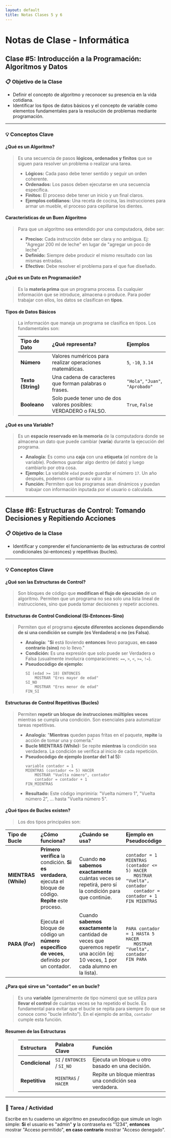 ```yaml
---
layout: default
title: Notas Clases 5 y 6
---
```


# Notas de Clase - Informática

## Clase #5: Introducción a la Programación: Algoritmos y Datos

### 📋 Objetivo de la Clase
*   Definir el concepto de algoritmo y reconocer su presencia en la vida cotidiana.
*   Identificar los tipos de datos básicos y el concepto de variable como elementos fundamentales para la resolución de problemas mediante programación.

---

### 💡 Conceptos Clave

#### **¿Qué es un Algoritmo?**
> Es una secuencia de pasos **lógicos, ordenados y finitos** que se siguen para resolver un problema o realizar una tarea.
> *   **Lógicos:** Cada paso debe tener sentido y seguir un orden coherente.
> *   **Ordenados:** Los pasos deben ejecutarse en una secuencia específica.
> *   **Finitos:** El proceso debe tener un inicio y un final claros.
> *   **Ejemplos cotidianos:** Una receta de cocina, las instrucciones para armar un mueble, el proceso para cepillarse los dientes.

#### **Características de un Buen Algoritmo**
> Para que un algoritmo sea entendido por una computadora, debe ser:
> *   **Preciso:** Cada instrucción debe ser clara y no ambigua. Ej: "Agregar 200 ml de leche" en lugar de "agregar un poco de leche".
> *   **Definido:** Siempre debe producir el mismo resultado con las mismas entradas.
> *   **Efectivo:** Debe resolver el problema para el que fue diseñado.

#### **¿Qué es un Dato en Programación?**
> Es la **materia prima** que un programa procesa. Es cualquier información que se introduce, almacena o produce. Para poder trabajar con ellos, los datos se clasifican en **tipos**.

#### **Tipos de Datos Básicos**
> La información que maneja un programa se clasifica en tipos. Los fundamentales son:
>
> | Tipo de Dato | ¿Qué representa? | Ejemplos |
> | :--- | :--- | :--- |
> | **Número** | Valores numéricos para realizar operaciones matemáticas. | `5`, `-10`, `3.14` |
> | **Texto (String)** | Una cadena de caracteres que forman palabras o frases. | `"Hola"`, `"Juan"`, `"Aprobado"` |
> | **Booleano** | Solo puede tener uno de dos valores posibles: VERDADERO o FALSO. | `True`, `False` |

#### **¿Qué es una Variable?**
> Es un **espacio reservado en la memoria** de la computadora donde se almacena un dato que puede cambiar (**varía**) durante la ejecución del programa.
> *   **Analogía:** Es como una **caja** con una **etiqueta** (el nombre de la variable). Podemos guardar algo dentro (el dato) y luego cambiarlo por otra cosa.
> *   **Ejemplo:** La variable `edad` puede guardar el número `17`. Un año después, podemos cambiar su valor a `18`.
> *   **Función:** Permiten que los programas sean dinámicos y puedan trabajar con información inputada por el usuario o calculada.

---

## Clase #6: Estructuras de Control: Tomando Decisiones y Repitiendo Acciones

### 📋 Objetivo de la Clase
*   Identificar y comprender el funcionamiento de las estructuras de control condicionales (si-entonces) y repetitivas (bucles).

---

### 💡 Conceptos Clave

#### **¿Qué son las Estructuras de Control?**
> Son bloques de código que **modifican el flujo de ejecución** de un algoritmo. Permiten que un programa no sea solo una lista lineal de instrucciones, sino que pueda tomar decisiones y repetir acciones.

#### **Estructuras de Control Condicional (Si-Entonces-Sino)**
> Permiten que el programa **ejecute diferentes acciones dependiendo de si una condición se cumple (es Verdadera) o no (es Falsa)**.
>
> *   **Analogía:** "**Si** está lloviendo **entonces** llevo paraguas, **en caso contrario (sino)** no lo llevo."
> *   **Condición:** Es una expresión que solo puede ser Verdadera o Falsa (usualmente involucra comparaciones: `==`, `>`, `<`, `>=`, `!=`).
> *   **Pseudocódigo de ejemplo:**
>     ```
>     SI (edad >= 18) ENTONCES
>         MOSTRAR "Eres mayor de edad"
>     SI_NO
>         MOSTRAR "Eres menor de edad"
>     FIN_SI
>     ```

#### **Estructuras de Control Repetitivas (Bucles)**
> Permiten **repetir un bloque de instrucciones múltiples veces** mientras se cumpla una condición. Son esenciales para automatizar tareas repetitivas.
>
> *   **Analogía:** "**Mientras** queden papas fritas en el paquete, **repite** la acción de tomar una y comerla."
> *   **Bucle MIENTRAS (While):** Se repite **mientras** la condición sea verdadera. La condición se verifica al inicio de cada repetición.
> *   **Pseudocódigo de ejemplo (contar del 1 al 5):**
>     ```
>     variable contador = 1
>     MIENTRAS (contador <= 5) HACER
>         MOSTRAR "Vuelta número", contador
>         contador = contador + 1
>     FIN_MIENTRAS
>     ```
> *   **Resultado:** Este código imprimiría: "Vuelta número 1", "Vuelta número 2", ... hasta "Vuelta número 5".

#### **¿Qué tipos de Bucles existen?**
> Los dos tipos principales son:

| **Tipo de Bucle** | **¿Cómo funciona?** | **¿Cuándo se usa?** | **Ejemplo en Pseudocódigo** |
| :--- | :--- | :--- | :--- |
| **MIENTRAS (While)** | **Primero verifica** la condición. **Si es verdadera**, ejecuta el bloque de código. **Repite** este proceso. | Cuando **no sabemos exactamente** cuántas veces se repetirá, pero sí la condición para que continúe. | `contador = 1` <br> `MIENTRAS (contador <= 5) HACER` <br> `   MOSTRAR "Vuelta", contador` <br> `   contador = contador + 1` <br> `FIN MIENTRAS` |
| **PARA (For)** | Ejecuta el bloque de código un **número específico de veces**, definido por un contador. | Cuando **sabemos exactamente** la cantidad de veces que queremos repetir una acción (ej: 10 veces, 1 por cada alumno en la lista). | `PARA contador = 1 HASTA 5 HACER` <br> `   MOSTRAR "Vuelta", contador` <br> `FIN PARA` |

#### **¿Para qué sirve un "contador" en un bucle?**
> Es una **variable** (generalmente de tipo número) que se utiliza para **llevar el control** de cuántas veces se ha repetido el bucle. Es fundamental para evitar que el bucle se repita para siempre (lo que se conoce como "bucle infinito"). En el ejemplo de arriba, `contador` cumple esta función.

#### **Resumen de las Estructuras**
> | Estructura | Palabra Clave | Función |
> | :--- | :--- | :--- |
> | **Condicional** | `SI` / `ENTONCES` / `SI_NO` | Ejecuta un bloque u otro basado en una decisión. |
> | **Repetitiva** | `MIENTRAS` / `HACER` | Repite un bloque mientras una condición sea verdadera. |

---

### 🧠 Tarea / Actividad
Escribe en tu cuaderno un algoritmo en pseudocódigo que simule un login simple: **Si** el usuario es "admin" **y** la contraseña es "1234", **entonces** mostrar "Acceso permitido", **en caso contrario** mostrar "Acceso denegado".
